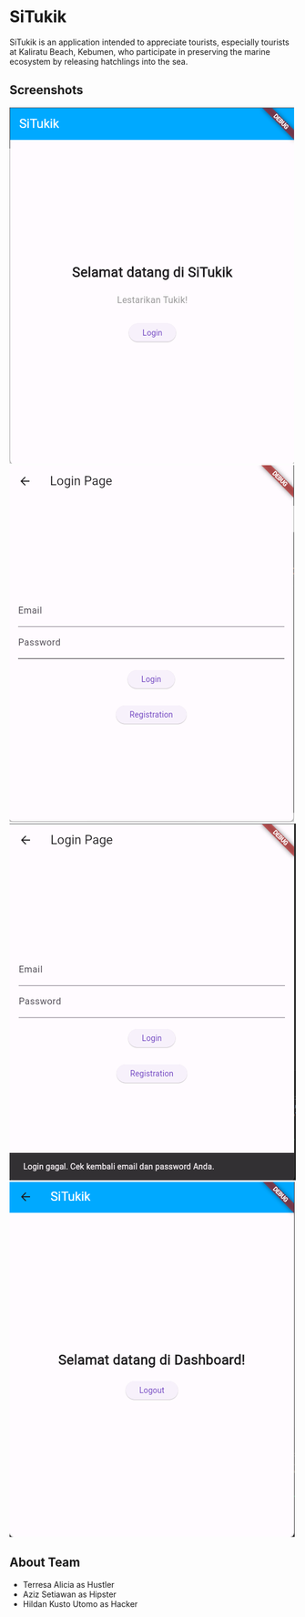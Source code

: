 
# SiTukik

SiTukik is an application intended to appreciate tourists, especially tourists at Kaliratu Beach, Kebumen, who participate in preserving the marine ecosystem by releasing hatchlings into the sea.


## Screenshots

![App Screenshot](https://github.com/HappyCoder-GDSC-Hackfest-2024/SiTukik/blob/main/ScreenshotsApp/HomePage.png)
![App Screenshot](https://github.com/HappyCoder-GDSC-Hackfest-2024/SiTukik/blob/main/ScreenshotsApp/LoginPage.png)
![App Screenshot](https://github.com/HappyCoder-GDSC-Hackfest-2024/SiTukik/blob/main/ScreenshotsApp/LoginPage_validation.png)
![App Screenshot](https://github.com/HappyCoder-GDSC-Hackfest-2024/SiTukik/blob/main/ScreenshotsApp/Dashboard.png)


## About Team

- Terresa Alicia as Hustler
- Aziz Setiawan as Hipster
- Hildan Kusto Utomo as Hacker

